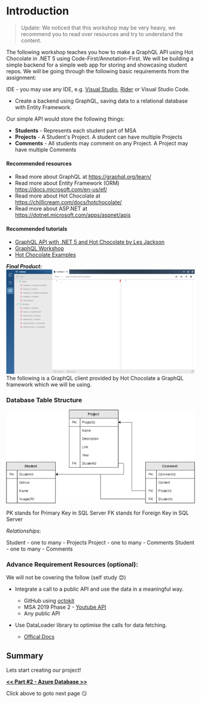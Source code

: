 # Introduction

> Update: We noticed that this workshop may be very heavy, we recommend you to read over resources and try to understand the content.

The following workshop teaches you how to make a GraphQL API using Hot Chocolate in .NET 5 using Code-First/Annotation-First. We will be building a simple backend for a simple web app for storing and showcasing student repos. We will be going through the following basic requirements from the assignment:

IDE - you may use any IDE, e.g. [Visual Studio](https://visualstudio.microsoft.com/), [Rider](https://www.jetbrains.com/rider/) or Visual Studio Code.

- Create a backend using GraphQL, saving data to a relational database with
  Entity Framework.

Our simple API would store the following things:

- **Students** - Represents each student part of MSA
- **Projects** - A Student's Project. A student can have multiple Projects
- **Comments** - All students may comment on any Project. A Project may have multiple Comments

#### Recommended resources

- Read more about GraphQL at https://graphql.org/learn/
- Read more about Entity Framework (ORM) https://docs.microsoft.com/en-us/ef/
- Read more about Hot Chocolate at https://chillicream.com/docs/hotchocolate/
- Read more about ASP.NET at https://dotnet.microsoft.com/apps/aspnet/apis

#### Recommended tutorials

- [GraphQL API with .NET 5 and Hot Chocolate by Les Jackson](https://www.youtube.com/watch?v=HuN94qNwQmM)
- [GraphQL Workshop](https://github.com/ChilliCream/graphql-workshop)
- [Hot Chocolate Examples](https://github.com/ChilliCream/hotchocolate-examples)

**_Final Product:_**
![images/1-introduction-to-msa-yearbook/Untitled.png](1-introduction-to-msa-yearbook/Untitled.png)
The following is a GraphQL client provided by Hot Chocolate a GraphQL framework which we will be using.

### Database Table Structure

![images/1-introduction-to-msa-yearbook/entity.png](1-introduction-to-msa-yearbook/entity.png)

PK stands for Primary Key in SQL Server
FK stands for Foreign Key in SQL Server

_Relationships_:

Student - one to many - Projects
Project - one to many - Comments
Student - one to many - Comments

### Advance Requirement Resources (optional):

We will not be covering the follow (self study :blush:)

- Integrate a call to a public API and use the data in a meaningful way.

  - GitHub using [octokit](https://octokitnet.readthedocs.io/en/latest/)
  - MSA 2019 Phase 2 - [Youtube API](https://github.com/NZMSA/2019-Phase-2/tree/master/2.%20API/Part4-YouTubeAPI)
  - Any public API

- Use DataLoader library to optimise the calls for data fetching.
  - [Offical Docs](https://chillicream.com/docs/hotchocolate/fetching-data/dataloader)

## Summary

Lets start creating our project!

[**<< Part #2 - Azure Database >>**](2-azure-sql-database.md)

Click above to goto next page :smirk:
